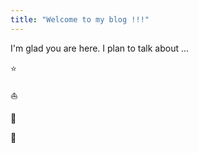 ```yaml
---
title: "Welcome to my blog !!!"
---
```


I'm glad you are here. I plan to talk about ...


:star:

⛵

🚢

🚀

